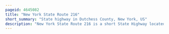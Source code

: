 ```yaml
---
pageid: 4645082
title: "New York State Route 216"
short_summary: "State highway in Dutchess County, New York, US"
description: "New York State Route 216 is a short State Highway located entirely in Dutchess County, New York, in the United States. At 6. It runs 22 Miles across between Ny52 and Ny55 between the Hamlets of Stormville at the west End and Poughquag at the East. The Route serves the Village of green Haven passing through green haven correctional Facility."
---
```

